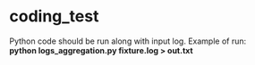 # coding_test

Python code should be run along with input log. Example of run: <br>
<b>python logs_aggregation.py  fixture.log > out.txt</b>

